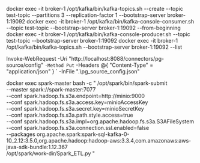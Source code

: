 

docker exec -it broker-1   /opt/kafka/bin/kafka-topics.sh  --create  --topic test-topic --partitions 3   --replication-factor 1  --bootstrap-server broker-1:19092
docker exec -it broker-1   /opt/kafka/bin/kafka-console-consumer.sh --topic test-topic  --bootstrap-server broker-1:19092  --from-beginning
docker exec -it broker-1   /opt/kafka/bin/kafka-console-producer.sh --topic test-topic --bootstrap-server broker-1:19092
docker exec -it broker-1   /opt/kafka/bin/kafka-topics.sh   --bootstrap-server broker-1:19092  --list


Invoke-WebRequest -Uri "http://localhost:8088/connectors/pg-source/config" `
  -Method Put `
  -Headers @{ "Content-Type" = "application/json" } `
  -InFile ".\pg_source_config.json"

docker exec spark-master bash -c "
/opt/spark/bin/spark-submit \
  --master spark://spark-master:7077 \
  --conf spark.hadoop.fs.s3a.endpoint=http://minio:9000 \
  --conf spark.hadoop.fs.s3a.access.key=minioAccessKey \
  --conf spark.hadoop.fs.s3a.secret.key=minioSecretKey \
  --conf spark.hadoop.fs.s3a.path.style.access=true \
  --conf spark.hadoop.fs.s3a.impl=org.apache.hadoop.fs.s3a.S3AFileSystem \
  --conf spark.hadoop.fs.s3a.connection.ssl.enabled=false \
  --packages org.apache.spark:spark-sql-kafka-0-10_2.12:3.5.0,org.apache.hadoop:hadoop-aws:3.3.4,com.amazonaws:aws-java-sdk-bundle:1.12.367 \
  /opt/spark/work-dir/Spark_ETL.py
"